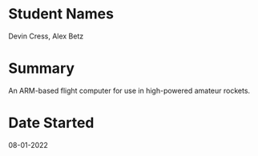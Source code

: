 # Student Names 
Devin Cress, 
Alex Betz

# Summary
An ARM-based flight computer for use in high-powered amateur rockets.

# Date Started
08-01-2022
